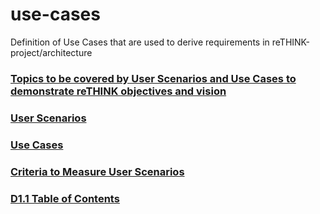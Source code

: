 # use-cases
Definition of Use Cases that are used to derive requirements in reTHINK-project/architecture

### [Topics to be covered by User Scenarios and Use Cases to demonstrate reTHINK objectives and vision](https://github.com/reTHINK-project/use-cases/wiki/Topics-to-Be-Addressed-in-User-Scenarios)
### [User Scenarios](https://github.com/reTHINK-project/use-cases/wiki/User-Scenarios)
### [Use Cases](https://github.com/reTHINK-project/use-cases/wiki/use-cases)
### [Criteria to Measure User Scenarios](https://github.com/reTHINK-project/use-cases/wiki/Scenario---Use-Cases-Selection-Criteria)
### [D1.1 Table of Contents](/docs/D1.1/toc.md)
